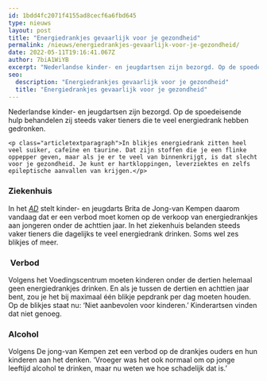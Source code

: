 ```yaml
---
id: 1bdd4fc2071f4155ad8cecf6a6fbd645
type: nieuws
layout: post
title: "Energiedrankjes gevaarlijk voor je gezondheid"
permalink: /nieuws/energiedrankjes-gevaarlijk-voor-je-gezondheid/
date: 2022-05-11T19:16:41.067Z
author: 7biA1WiYB
excerpt: "Nederlandse kinder- en jeugdartsen zijn bezorgd. Op de spoedeisende hulp behandelen zij steeds vaker tieners die te veel energiedrank hebben gedronken.  "
seo:
  description: "Energiedrankjes gevaarlijk voor je gezondheid"
  title: "Energiedrankjes gevaarlijk voor je gezondheid"
---
```

Nederlandse kinder- en jeugdartsen zijn bezorgd. Op de spoedeisende hulp behandelen zij steeds vaker tieners die te veel energiedrank hebben gedronken.  

    <p class="articletextparagraph">In blikjes energiedrank zitten heel veel suiker, cafeïne en taurine. Dat zijn stoffen die je een flinke oppepper geven, maar als je er te veel van binnenkrijgt, is dat slecht voor je gezondheid. Je kunt er hartkloppingen, leverziektes en zelfs epileptische aanvallen van krijgen.</p>
<h3 class="articletextparagraph">Ziekenhuis<p></p></h3>
<p class="articletextparagraph">In het <i><a href="https://www.ad.nl/binnenland/kinderartsen-verbied-verkoop-pepdrankjes-aan-kinderen~aee273d7/" target="_blank">AD</a> </i>stelt kinder- en jeugdarts Brita de Jong-van Kempen daarom vandaag dat er een verbod moet komen op de verkoop van energiedrankjes aan jongeren onder de achttien jaar. In het ziekenhuis belanden steeds vaker tieners die dagelijks te veel energiedrank drinken. Soms wel zes blikjes of meer. <strong><p></p></strong></p>
<h3 class="articletextparagraph"> Verbod<p></p></h3>
<p class="articletextparagraph">Volgens het Voedingscentrum moeten kinderen onder de dertien helemaal geen energiedrankjes drinken. En als je tussen de dertien en achttien jaar bent, zou je het bij maximaal één blikje pepdrank per dag moeten houden. Op de blikjes staat nu: ‘Niet aanbevolen voor kinderen.’ Kinderartsen vinden dat niet genoeg. <p></p>
<h3 class="articletextparagraph">Alcohol<p></p></h3>
<p class="articletextparagraph">Volgens De jong-van Kempen zet een verbod op de drankjes ouders en hun kinderen aan het denken. ‘Vroeger was het ook normaal om op jonge leeftijd alcohol te drinken, maar nu weten we hoe schadelijk dat is.’ </p>
<p class="articletextparagraph"><p></p>
<p class="articletextparagraph"><p></p>  
